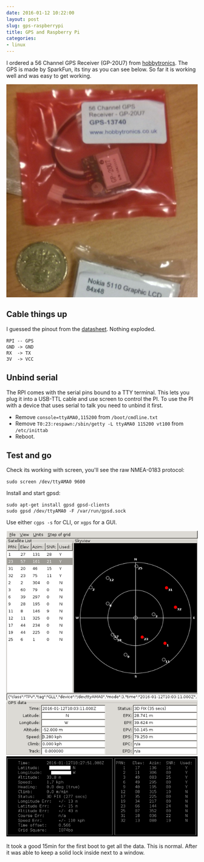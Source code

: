 ```yaml
---
date: 2016-01-12 10:22:00
layout: post
slug: gps-raspberrypi
title: GPS and Raspberry Pi
categories:
- linux
---
```

I ordered a 56 Channel GPS Receiver (GP-20U7) from [hobbytronics](http://www.hobbytronics.co.uk/gps/gps-gp-20u7). The GPS is made by SparkFun, its tiny as you can see below. So far it is working well and was easy to get working. 

![gps module](/images/posts/gps-tiny.png)

## Cable things up

I guessed the pinout from the [datasheet](http://www.hobbytronics.co.uk/datasheets/sensors/GPS-GP-20U7.pdf). Nothing exploded.

	RPI -- GPS
	GND -> GND
	RX  -> TX
	3V  -> VCC

## Unbind serial

The RPI comes with the serial pins bound to a TTY terminal. This lets you plug it into a USB-TTL cable and use screen to control the PI. To use the PI with a device that uses serial to talk you need to unbind it first.

- Remove ```console=ttyAMA0,115200``` from ```/boot/cmdline.txt```
- Remove ```T0:23:respawn:/sbin/getty -L ttyAMA0 115200 vt100``` from ```/etc/inittab```
- Reboot.

## Test and go

Check its working with screen, you'll see the raw NMEA-0183 protocol: 
	
	sudo screen /dev/ttyAMA0 9600

Install and start gpsd: 

	sudo apt-get install gpsd gpsd-clients 
	sudo gpsd /dev/ttyAMA0 -F /var/run/gpsd.sock

Use either ```cgps -s``` for CLI, or ```xgps``` for a GUI.

![XGPS](/images/posts/xgps.png)
![cgps](/images/posts/cgps.png)

It took a good 15min for the first boot to get all the data. This is normal. After it was able to keep a solid lock inside next to a window. 
